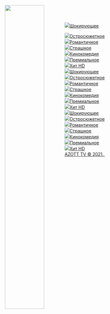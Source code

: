 <html id="root">
<head>


 <meta property="og:title" content="PimpleTV.ru | Просмотр спортивных матчей по футболу и хоккею онлайн" />
<meta property="og:description" content="Просмотр футбольных и хоккейных трансляций матчей онлайн в прямом эфире в HD качестве и с использованием SopCast. Делайте ставки, основываясь на мнениях и прогнозах лучших опытных спортивных экспертов." />
<meta property="og:image" content="https://www.pimpletv.ru/wp-content/uploads/img/snippet_pimple_tv.png" />
<meta property="og:type" content="website" />
<meta property="og:url" content="https://www.pimpletv.ru" />
 
<body>
<div id="utbr8214" rel="s29"></div>
<!--U1AHEADER1Z--><header>
 <div id="header">
 <div id="head-t">
 <div class="wrapper">
 <div class="head-l">



 <div id="site-logo"><span class="site-l"><span class="site-d"><!-- <logo> --><a href="http://tr.at.ua/index/0-6"><img src="http://tr.at.ua/_tbkp/logo.png" width="50%" align="left" border="0"></a><!-- </logo> --></span></span></div>
 </div>

<div id="soc-box5" style="float: right;">
<a a="" title="ВКонтакте" href="http://tr.at.ua/" class="button5" vk="" awesome="" data-vk=""></a>&nbsp;&nbsp;
<a a="" title="Телеграм " href="http://tr.at.ua/" class="button5" tw="" awesome="" data-te=""></a>&nbsp;&nbsp;
<a a="" title="WhatsApp " href="http://tr.at.ua/" class="button5" wa="" awesome="" data-wa=""></a>&nbsp;&nbsp;
</div> 
 
 
 
 
 
 
 



 
 
<div class="clr"></div>
 </div>





 
 
 
 
 
 </div>


 </div></header>


<div id="casing">
 <div id="cas-bg">
 <div class="wrapper">
 <div id="cont-box">

 
 <!-- <middle> -->

 <section class="module-index">
  
  
</head>
 <!--  <body> -->

<a target="_blank" href="http://tr.at.ua/player/player.html?streams=http://185.161.224.210/dash/NSTV_SD.ism/playlist.mpd"><div class="btn" title="Шокирующее HD"><img src="http://tv.ontivi.net/img/shokirujuschee.png"><span>Шокирующее</span>
 
</div></a><a href="http://tr.at.ua/player/00.html?file=http://tr.at.ua/player/blokbaster.m3u8"><div class="btn" title="Остросюжетное HD"><img src="http://tv.ontivi.net/img/ostrosjuzhetnoe.png"><span>Остросюжетное</span>
 
</div></a><a target="_blank" href="http://tr.at.ua/player/00.html?file=http://185.24.47.1/p/EWnEJDzlH8nCLzoL8a-_-w,1628693247/streaming/br.shlyager/324/variable.m3u8"><div class="btn" title="Романтичное HD"><img src="http://tv.ontivi.net/img/romantichnoe.png"><span>Романтичное</span>
 
</div></a><a href="http://tv.ontivi.net/open?kes=32dda74be933ccf3b23129ff7051718eFF216"><div class="btn" title="Страшное HD"><img src="http://tv.ontivi.net/img/strashnoe-hd.png"><span>Страшное</span>
 
</div></a><a href="http://tv.ontivi.net/open?kes=f64907dce4c125077e4c0dd7108ce9cbFF170"><div class="btn" title="Кинокомедийное HD"><img src="http://tv.ontivi.net/img/komedijnoe-hd.png"><span>Кинокомедия</span>
 
</div></a><a href="http://tv.ontivi.net/open?kes=718e55158fe54fdef6710f3f004234b0FF134"><div class="btn" title="Премиальное HD"><img src="http://tv.ontivi.net/img/premialnoe-hd.png"><span>Премиальное</span>
 
</div></a><a href="http://tv.ontivi.net/open?kes=900c2bfb2a7278e97f21bdeab0c92b32FF219"><div class="btn" title="Хит HD"><img src="http://tv.ontivi.net/img/xit-hd.png"><span>Хит HD</span>

</div></a><a href="chrome-extension://eakbgmilmeahigbadojemadijfgamfdi/player.html?streams=http%3A%2F%2Fs5.cdntv.online%2Flow%2F9mlxywika2%2F14.m3u8&secondLoad=1"><div class="btn" title="Шокирующее HD"><img src="http://tv.ontivi.net/img/shokirujuschee.png"><span>Шокирующее</span>
 
</div></a><a href="http://tv.ontivi.net/open?kes=76a718210c5aa5a3218ef2c4cbcaea4dFF578"><div class="btn" title="Остросюжетное HD"><img src="http://tv.ontivi.net/img/ostrosjuzhetnoe.png"><span>Остросюжетное</span>
 
</div></a><a href="http://tv.ontivi.net/open?kes=adefb6fc4c2387329fadd6567b396727FF505"><div class="btn" title="Романтичное HD"><img src="http://tv.ontivi.net/img/romantichnoe.png"><span>Романтичное</span>
 
</div></a><a href="http://tv.ontivi.net/open?kes=32dda74be933ccf3b23129ff7051718eFF216"><div class="btn" title="Страшное HD"><img src="http://tv.ontivi.net/img/strashnoe-hd.png"><span>Страшное</span>
 
</div></a><a href="http://tv.ontivi.net/open?kes=f64907dce4c125077e4c0dd7108ce9cbFF170"><div class="btn" title="Кинокомедийное HD"><img src="http://tv.ontivi.net/img/komedijnoe-hd.png"><span>Кинокомедия</span>
 
</div></a><a href="http://tv.ontivi.net/open?kes=718e55158fe54fdef6710f3f004234b0FF134"><div class="btn" title="Премиальное HD"><img src="http://tv.ontivi.net/img/premialnoe-hd.png"><span>Премиальное</span>
 
</div></a><a href="http://tv.ontivi.net/open?kes=900c2bfb2a7278e97f21bdeab0c92b32FF219"><div class="btn" title="Хит HD"><img src="http://tv.ontivi.net/img/xit-hd.png"><span>Хит HD</span>

</div></a><a href="chrome-extension://eakbgmilmeahigbadojemadijfgamfdi/player.html?streams=http%3A%2F%2Fs5.cdntv.online%2Flow%2F9mlxywika2%2F14.m3u8&secondLoad=1"><div class="btn" title="Шокирующее HD"><img src="http://tv.ontivi.net/img/shokirujuschee.png"><span>Шокирующее</span>
 
</div></a><a href="http://tv.ontivi.net/open?kes=76a718210c5aa5a3218ef2c4cbcaea4dFF578"><div class="btn" title="Остросюжетное HD"><img src="http://tv.ontivi.net/img/ostrosjuzhetnoe.png"><span>Остросюжетное</span>
 
</div></a><a href="http://tv.ontivi.net/open?kes=adefb6fc4c2387329fadd6567b396727FF505"><div class="btn" title="Романтичное HD"><img src="http://tv.ontivi.net/img/romantichnoe.png"><span>Романтичное</span>
 
</div></a><a href="http://tv.ontivi.net/open?kes=32dda74be933ccf3b23129ff7051718eFF216"><div class="btn" title="Страшное HD"><img src="http://tv.ontivi.net/img/strashnoe-hd.png"><span>Страшное</span>
 
</div></a><a href="http://tv.ontivi.net/open?kes=f64907dce4c125077e4c0dd7108ce9cbFF170"><div class="btn" title="Кинокомедийное HD"><img src="http://tv.ontivi.net/img/komedijnoe-hd.png"><span>Кинокомедия</span>
 
</div></a><a href="http://tv.ontivi.net/open?kes=718e55158fe54fdef6710f3f004234b0FF134"><div class="btn" title="Премиальное HD"><img src="http://tv.ontivi.net/img/premialnoe-hd.png"><span>Премиальное</span>
 
</div></a><a href="http://tv.ontivi.net/open?kes=900c2bfb2a7278e97f21bdeab0c92b32FF219"><div class="btn" title="Хит HD"><img src="http://tv.ontivi.net/img/xit-hd.png"><span>Хит HD</span>
<!-- </body> -->
</section>

 
 <aside>
 <div id="sidebar">



 
 <!-- </middle> -->

 </div>
 </aside>

 
 
 <div class="clr"></div>
 
 </div>
 </div>
 </div>
</div>
<!--U1BFOOTER1Z--><footer>
 <div id="footer">
 <div class="wrapper">
 
 <div class="foot-l">
 <!-- <copy> -->AZOTT TV © 2021<!-- </copy> -->. <!-- "' --><span class="pb_D75Bn"><a href="https://www.ucoz.ru/"><img style="width:80px; height:15px;" src="/20.gif" alt=""></a></span>
 </div>
 <div class="clr"></div>
 </div>
 </div>
</footer><!--/U1BFOOTER1Z-->
<script type="text/javascript" src="/ui.js"></script>


<!-- 0.3141060 (s29) --></body>
 
 
</html>
